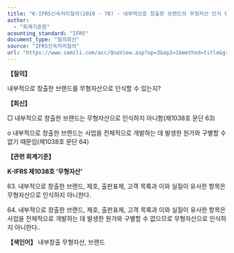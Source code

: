 ```yaml
---
title: "K-IFRS신속처리질의(2019 - 70) - 내부적으로 창출한 브랜드의 무형자산 인식 여부"
author:
  - "회계기준원"
acounting_standard: "IFRS"
document_type: "질의회신"
source: "IFRS신속처리질의"
url: "https://www.samili.com/acc/QnaView.asp?op=3&op2=1&method=title&group=2124-15;1&orgcode=3&searchword=&page=37&code=K%2DIFRS%EC%8B%A0%EC%86%8D%EC%B2%98%EB%A6%AC%EC%A7%88%EC%9D%98%2D70%3A201906"
---
```

**【질의】**

  

내부적으로 창출한 브랜드를 무형자산으로 인식할 수 있는지?

  
  

**【회신】**

  

□ 내부적으로 창출한 브랜드는 무형자산으로 인식하지 아니함(제1038호 문단 63)

  

o 내부적으로 창출한 브랜드는 사업을 전체적으로 개발하는 데 발생한 원가와 구별할 수 없기 때문임(제1038호 문단 64)

  
  

**【관련 회계기준】**

  

**K-IFRS 제1038호 ‘무형자산’**

  

63\. 내부적으로 창출한 브랜드, 제호, 출판표제, 고객 목록과 이와 실질이 유사한 항목은 무형자산으로 인식하지 아니한다.

  

64\. 내부적으로 창출한 브랜드, 제호, 출판표제, 고객 목록과 이와 실질이 유사한 항목은 사업을 전체적으로 개발하는 데 발생한 원가와 구별할 수 없으므로 무형자산으로 인식하지 아니한다..

  
  

**【색인어】** 내부창출 무형자산, 브랜드
